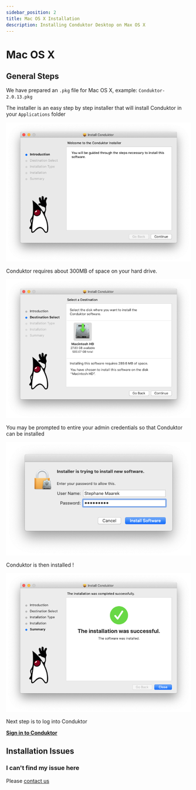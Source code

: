 ```yaml
---
sidebar_position: 2
title: Mac OS X Installation
description: Installing Conduktor Desktop on Max OS X
---
```


# Mac OS X

## General Steps

We have prepared an `.pkg` file for Mac OS X, example: `Conduktor-2.0.13.pkg`&#x20;

The installer is an easy step by step installer that will install Conduktor in your `Applications` folder

![](../../assets/screen-shot-2020-04-08-at-18.52.43.png)

Conduktor requires about 300MB of space on your hard drive.&#x20;

![](<../../assets/image (13).png>)

You may be prompted to entire your admin credentials so that Conduktor can be installed

![](<../../assets/image (15).png>)

Conduktor is then installed !&#x20;

![](<../../assets/image (25).png>)

Next step is to log into Conduktor

**[Sign in to Conduktor](../sign-in)**

## Installation Issues

### I can't find my issue here

Please [contact us](https://www.conduktor.io/contact)
